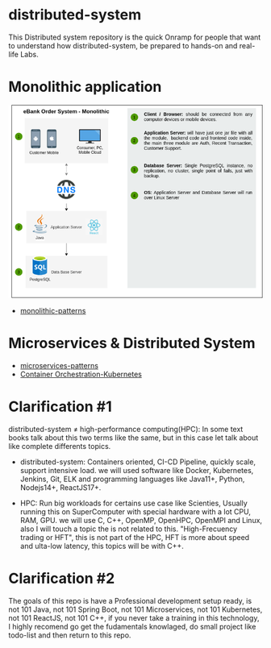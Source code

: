 # distributed-system
This Distributed system repository is the quick Onramp for people that want to understand how distributed-system, be prepared to hands-on and real-life Labs.

# Monolithic application
![Monolithic Logo](/docs/Monolithic.png)
- [monolithic-patterns](https://microservices.io/patterns/monolithic.html)

# Microservices & Distributed System
- [microservices-patterns](https://microservices.io/patterns/microservices.html)
- [Container Orchestration-Kubernetes ](https://kubernetes.io/)

# Clarification #1
distributed-system ≠ high-performance computing(HPC): In some text books talk about this two terms like the same, but in this case let talk about like complete differents topics.

- distributed-system: Containers oriented, CI-CD Pipeline, quickly scale, support intensive load. we will used software like Docker, Kubernetes, Jenkins, Git, ELK and programming languages like Java11+, Python, Nodejs14+, ReactJS17+.

- HPC: Run big workloads for certains use case like Scienties, Usually running this on SuperComputer with special hardware with a lot CPU, RAM, GPU. we will use C, C++, OpenMP, OpenHPC, OpenMPI and Linux, also I will touch a topic the is not related to this. "High-Frecuency trading or HFT", this is not part of the HPC, HFT is more about speed and ulta-low latency, this topics will be with C++.

# Clarification #2 
The goals of this repo is have a Professional development setup ready, is not 101 Java, not 101 Spring Boot, not 101 Microservices, not 101 Kubernetes, not 101 ReactJS, not 101 C++, if you never take a training in this technology, I highly recomend go get the fudamentals knowlaged, do small project like todo-list and then return to this repo.
